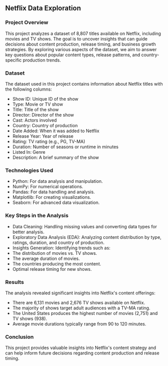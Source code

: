 ## Netflix Data Exploration
### Project Overview
This project analyzes a dataset of 8,807 titles available on Netflix, including movies and TV shows. The goal is to uncover insights that can guide decisions about content production, release timing, and business growth strategies. By exploring various aspects of the dataset, we aim to answer key questions about popular content types, release patterns, and country-specific production trends.
### Dataset
The dataset used in this project contains information about Netflix titles with the following columns:
- Show ID: Unique ID of the show
- Type: Movie or TV show
- Title: Title of the show
- Director: Director of the show
- Cast: Actors involved
- Country: Country of production
- Date Added: When it was added to Netflix
- Release Year: Year of release
- Rating: TV rating (e.g., PG, TV-MA)
- Duration: Number of seasons or runtime in minutes
- Listed In: Genre
- Description: A brief summary of the show
### Technologies Used
- Python: For data analysis and manipulation.
- NumPy: For numerical operations.
- Pandas: For data handling and analysis.
- Matplotlib: For creating visualizations.
- Seaborn: For advanced data visualization.
### Key Steps in the Analysis
- Data Cleaning: Handling missing values and converting data types for better analysis.
- Exploratory Data Analysis (EDA): Analyzing content distribution by type, ratings, duration, and country of production.
- Insights Generation: Identifying trends such as:
- The distribution of movies vs. TV shows.
- The average duration of movies.
- The countries producing the most content.
- Optimal release timing for new shows.
### Results
The analysis revealed significant insights into Netflix's content offerings:
- There are 6,131 movies and 2,676 TV shows available on Netflix.
- The majority of shows target adult audiences with a TV-MA rating.
- The United States produces the highest number of movies (2,751) and TV shows (938).
- Average movie durations typically range from 90 to 120 minutes.
### Conclusion
This project provides valuable insights into Netflix's content strategy and can help inform future decisions regarding content production and release timing.

